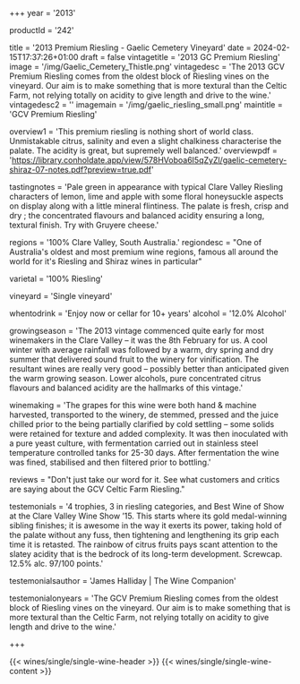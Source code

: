 
+++
year = '2013'

productId = '242'

title = '2013 Premium Riesling - Gaelic Cemetery Vineyard'
date = 2024-02-15T17:37:26+01:00
draft = false
vintagetitle = '2013 GC Premium Riesling'
image = '/img/Gaelic_Cemetery_Thistle.png'
vintagedesc = 'The 2013 GCV Premium Riesling comes from the oldest block of Riesling vines on the vineyard. Our aim is to make something that is more textural than the Celtic Farm, not relying totally on acidity to give length and drive to the wine.'
vintagedesc2 = ''
imagemain = '/img/gaelic_riesling_small.png'
maintitle = 'GCV Premium Riesling'


overview1 = 'This premium riesling is nothing short of world class. Unmistakable citrus, salinity and even a slight chalkiness characterise the palate. The acidity is great, but supremely well balanced.'
overviewpdf = 'https://library.conholdate.app/view/578HVoboa6I5qZyZl/gaelic-cemetery-shiraz-07-notes.pdf?preview=true.pdf'

tastingnotes = 'Pale green in appearance with typical Clare Valley Riesling characters of lemon, lime and apple with some floral honeysuckle aspects on display along with a little mineral flintiness. The palate is fresh, crisp and dry ; the concentrated flavours and balanced acidity ensuring a long, textural finish. Try with Gruyere cheese.'

regions = '100% Clare Valley, South Australia.'
regiondesc = "One of Australia's oldest and most premium wine regions, famous all around the world for it's Riesling and Shiraz wines in particular"

varietal = '100% Riesling'

vineyard = 'Single vineyard'

whentodrink = 'Enjoy now or cellar for 10+ years'
alcohol = '12.0% Alcohol'


growingseason = 'The 2013 vintage commenced quite early for most winemakers in the Clare Valley – it was the 8th February for us. A cool winter with average rainfall was followed by a warm, dry spring and dry summer that delivered sound fruit to the winery for vinification. The resultant wines are really very good – possibly better than anticipated given the warm growing season. Lower alcohols, pure concentrated citrus flavours and balanced acidity are the hallmarks of this vintage.'

winemaking = 'The grapes for this wine were both hand & machine harvested, transported to the winery, de stemmed, pressed and the juice chilled prior to the being partially clarified by cold settling – some solids were retained for texture and added complexity. It was then inoculated with a pure yeast culture, with fermentation carried out in stainless steel temperature controlled tanks for 25-30 days. After fermentation the wine was fined, stabilised and then filtered prior to bottling.'

reviews = "Don't just take our word for it. See what customers and critics are saying about the GCV Celtic Farm Riesling."

testemonials = '4 trophies, 3 in riesling categories, and Best Wine of Show at the Clare Valley Wine Show ’15. This starts where its gold medal-winning sibling finishes; it is awesome in the way it exerts its power, taking hold of the palate without any fuss, then tightening and lengthening its grip each time it is retasted. The rainbow of citrus fruits pays scant attention to the slatey acidity that is the bedrock of its long-term development. Screwcap. 12.5% alc. 97/100 points.'

testemonialsauthor = 'James Halliday | The Wine Companion'

testemonialonyears = 'The GCV Premium Riesling comes from the oldest block of Riesling vines on the vineyard. Our aim is to make something that is more textural than the Celtic Farm, not relying totally on acidity to give length and drive to the wine.'

+++

{{< wines/single/single-wine-header >}} 
{{< wines/single/single-wine-content >}} 








